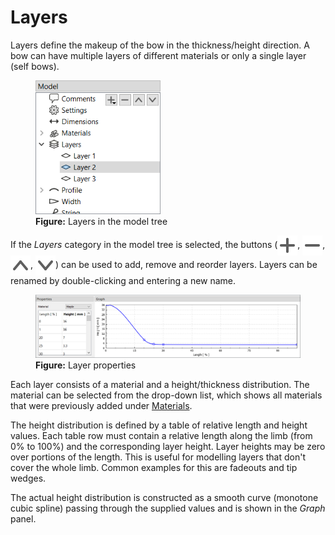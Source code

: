 # Layers

Layers define the makeup of the bow in the thickness/height direction.
A bow can have multiple layers of different materials or only a single layer (self bows).

<figure>
  <img src="images/screenshots/editor/layers.png" style="width:200px">
  <figcaption><b>Figure:</b> Layers in the model tree</figcaption>
</figure>

If the _Layers_ category in the model tree is selected, the buttons (<img src="images/icons/list-add.svg" style="width:20; vertical-align:middle">, <img src="images/icons/list-remove.svg" style="width:20; vertical-align:middle">, <img src="images/icons/list-move-up.svg" style="width:20; vertical-align:middle">, <img src="images/icons/list-move-down.svg" style="width:20; vertical-align:middle">) can be used to add, remove and reorder layers.
Layers can be renamed by double-clicking and entering a new name.

<figure>
  <img src="images/screenshots/editor/layer.png" style="width:800px">
  <figcaption><b>Figure:</b> Layer properties</figcaption>
</figure>

Each layer consists of a material and a height/thickness distribution.
The material can be selected from the drop-down list, which shows all materials that were previously added under [Materials](model-editor-materials.md).

The height distribution is defined by a table of relative length and height values.
Each table row must contain a relative length along the limb (from 0% to 100%) and the corresponding layer height.
Layer heights may be zero over portions of the length.
This is useful for modelling layers that don't cover the whole limb.
Common examples for this are fadeouts and tip wedges.

The actual height distribution is constructed as a smooth curve (monotone cubic spline) passing through the supplied values and is shown in the _Graph_ panel.